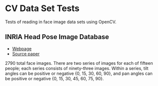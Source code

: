 # CV Data Set Tests

Tests of reading in face image data sets using OpenCV.

## INRIA Head Pose Image Database

* [Webpage](http://www-prima.inrialpes.fr/perso/Gourier/Faces/HPDatabase.html)
* [Source paper](http://www-prima.inrialpes.fr/perso/Gourier/Pointing04-Gourier.pdf)

2790 total face images. There are two series of images for each of fifteen people; each series consists of ninety-three images.
Within a series, tilt angles can be positive or negative {0, 15, 30, 60, 90}, and pan angles can be positive or negative
{0, 15, 30, 45, 60, 75, 90}.
